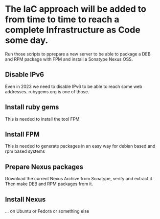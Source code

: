 # The IaC approach will be added to from time to time to reach a complete Infrastructure as Code some day.
Run those scripts to pprepare a new server to be able to package a DEB and RPM package with FPM and install a Sonatype Nexus OSS.

## Disable IPv6
Even in 2023 we need to disable IPv6 to be able to reach some web addresses. rubygems.org is one of those.

## Install ruby gems
This is needed to install the tool FPM

## Install FPM
This is needed to generate packages in an easy way for debian based and rpm based systems

## Prepare Nexus packages
Download the current Nexus Archive from Sonatype, verify and extract it. Then make DEB and RPM packages from it.

## Install Nexus 
... on Ubuntu or Fedora or something else
